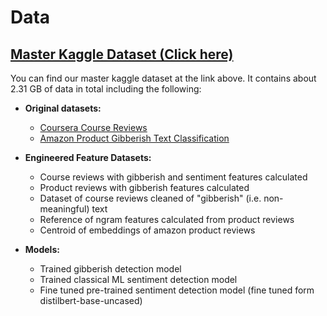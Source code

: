 # Data
## [Master Kaggle Dataset (Click here)](https://www.kaggle.com/datasets/reggiebain/reviews-analyzer-dataset)
You can find our master kaggle dataset at the link above. It contains about 2.31 GB of data in total including the following:
- **Original datasets:** 
    - [Coursera Course Reviews](https://www.kaggle.com/datasets/imuhammad/course-reviews-on-coursera/data)
    - [Amazon Product Gibberish Text Classification](https://www.kaggle.com/datasets/johnwdata/gibberish-text-classification)

- **Engineered Feature Datasets:**
    - Course reviews with gibberish and sentiment features calculated
    - Product reviews with gibberish features calculated
    - Dataset of course reviews cleaned of "gibberish" (i.e. non-meaningful) text
    - Reference of ngram features calculated from product reviews
    - Centroid of embeddings of amazon product reviews

- **Models:**
    - Trained gibberish detection model
    - Trained classical ML sentiment detection model
    - Fine tuned pre-trained sentiment detection model (fine tuned form distilbert-base-uncased)


